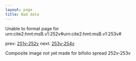 ```yaml
---
layout: page
title: Bad data
---
```


Unable to format page for urn:cite2:hmt:msB.v1:252v#urn:cite2:hmt:msB.v1:253v#

prev: [251v-252v](../251v-252v/) next: [253v-254v](../253v-254v/)

Composite image not yet made for bifolio spread 252v-253v

